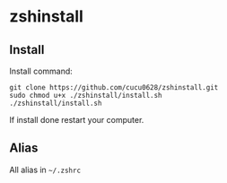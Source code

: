 # zshinstall
## Install
Install command:
```
git clone https://github.com/cucu0628/zshinstall.git
sudo chmod u+x ./zshinstall/install.sh
./zshinstall/install.sh
```
If install done restart your computer.

## Alias
All alias in `~/.zshrc`
